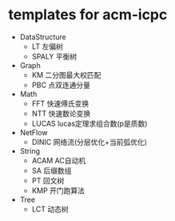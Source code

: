 # templates for acm-icpc

* DataStructure
	* LT 左偏树
	* SPALY 平衡树
* Graph
	* KM 二分图最大权匹配
	* PBC 点双连通分量
* Math
	* FFT 快速傅氏变换
	* NTT 快速数论变换
	* LUCAS lucas定理求组合数(p是质数)
* NetFlow
	* DINIC 网络流(分层优化+当前弧优化)
* String
	* ACAM AC自动机
	* SA 后缀数组
	* PT 回文树
	* KMP 开门跑算法
* Tree
	* LCT 动态树
